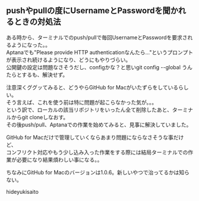 pushやpullの度にUsernameとPasswordを聞かれるときの対処法
--------------------------------------------------------
ある時から、ターミナルでのpush/pullで毎回UsernameとPasswordを要求されるようになった。。  
Aptanaでも"Please provide HTTP authenticationなんたら..."というプロンプトが表示され続けるようになり、どうにもやりづらい。  
公開鍵の設定は問題なさそうだし、configかな？と思いgit config --global うんたらとするも、解決せず。  
  
注意深くググッてみると、どうやらGitHub for Macがいたずらをしているらしい。  
そう言えば、これを使う前は特に問題が起こらなかった気が。。。  
という訳で、ローカルの該当リポジトリをいったん全て削除したあと、ターミナルからgit cloneしなおす。  
その後push/pull、Aptanaでの作業を始めてみると、見事に解決していました。  
  
GitHub for Macだけで管理していくならあまり問題にならなさそうな事だけど、  
コンフリクト対応やもう少し込み入った作業をする際には結局ターミナルでの作業が必要になり結果煩わしい事になる。。  
  
ちなみにGitHub for Macのバージョンは1.0.6。新しいやつで治ってるかは知らない。  
  
hideyukisaito
